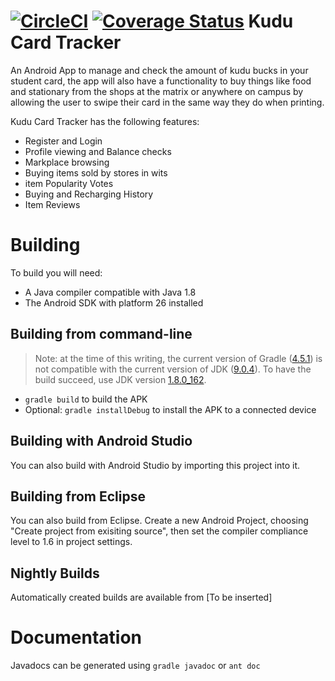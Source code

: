 [![CircleCI](https://circleci.com/github/The-Combrades/Kudu-Card-Credit-Tracker/orb.svg?style=svg)](https://circleci.com/github/The-Combrades/Kudu-Card-Credit-Tracker/orb)
<a href='https://coveralls.io/github/The-Combrades/Kudu-Card-Credit-Tracker?branch=master'><img src='https://coveralls.io/repos/github/The-Combrades/Kudu-Card-Credit-Tracker/badge.svg?branch=master' alt='Coverage Status' /></a>
Kudu Card Tracker
=====================

An Android App to manage and check the amount of kudu bucks in your student card, the app will also have a functionality to buy things like food and stationary from the shops at the matrix or anywhere on campus by allowing the user to swipe their card in the same way they do when printing.

Kudu Card Tracker has the following features:
* Register and Login
* Profile viewing and Balance checks
* Markplace browsing
* Buying items sold by stores in wits
* item Popularity Votes
* Buying and Recharging History
* Item Reviews

Building
========
To build you will need:

 * A Java compiler compatible with Java 1.8
 * The Android SDK with platform 26 installed

Building from command-line
--------------------------
> Note: at the time of this writing, the current version of Gradle ([4.5.1](https://gradle.org/releases/)) is not compatible with the current version of JDK ([9.0.4](http://www.oracle.com/technetwork/java/javase/downloads/jdk9-downloads-3848520.html)). To have the build succeed, use JDK version [1.8.0_162](http://www.oracle.com/technetwork/java/javase/downloads/jdk8-downloads-2133151.html).
 * `gradle build` to build the APK
 * Optional: `gradle installDebug` to install the APK to a connected device

Building with Android Studio
---------------------
You can also build with Android Studio by importing this project into it.

Building from Eclipse
---------------------
You can also build from Eclipse. Create a new Android Project, choosing "Create
project from exisiting source", then set the compiler compliance level to 1.6
in project settings.

Nightly Builds
---------------------
Automatically created builds are available from [To be inserted]

Documentation
=============
Javadocs can be generated using `gradle javadoc` or `ant doc`

  [1]: https://github.com/The-Combrades/Kudu-Card-Credit-Tracker/issues
  [2]: https://github.com/The-Combrades/Kudu-Card-Credit-Tracker/wiki
